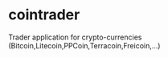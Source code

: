 cointrader
==========

Trader application for crypto-currencies (Bitcoin,Litecoin,PPCoin,Terracoin,Freicoin,...)
